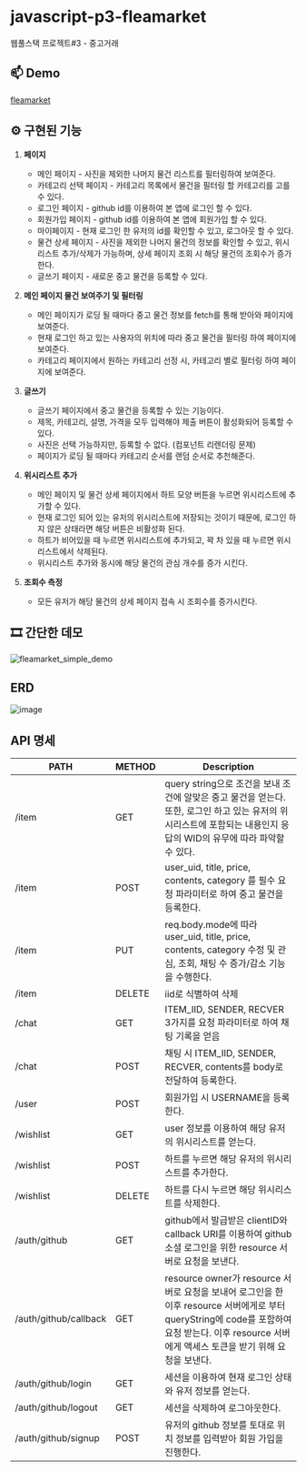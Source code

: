 # javascript-p3-fleamarket

웹풀스택 프로젝트#3 - 중고거래

## 📫 Demo

[fleamarket](http://118.67.129.165/)

## ⚙ 구현된 기능

1. **페이지**

    - 메인 페이지 - 사진을 제외한 나머지 물건 리스트를 필터링하여 보여준다.
    - 카테고리 선택 페이지 - 카테고리 목록에서 물건을 필터링 할 카테고리를 고를 수 있다.
    - 로그인 페이지 - github id를 이용하여 본 앱에 로그인 할 수 있다.
    - 회원가입 페이지 - github id를 이용하여 본 앱에 회원가입 할 수 있다.
    - 마이페이지 - 현재 로그인 한 유저의 id를 확인할 수 있고, 로그아웃 할 수 있다.
    - 물건 상세 페이지 - 사진을 제외한 나머지 물건의 정보를 확인할 수 있고, 위시리스트 추가/삭제가 가능하며, 상세 페이지 조회 시 해당 물건의 조회수가 증가한다.
    - 글쓰기 페이지 - 새로운 중고 물건을 등록할 수 있다.

1. **메인 페이지 물건 보여주기 및 필터링**
    - 메인 페이지가 로딩 될 때마다 중고 물건 정보를 fetch를 통해 받아와 페이지에 보여준다.
    - 현재 로그인 하고 있는 사용자의 위치에 따라 중고 물건을 필터링 하여 페이지에 보여준다.
    - 카테고리 페이지에서 원하는 카테고리 선정 시, 카테고리 별로 필터링 하여 페이지에 보여준다.
1. **글쓰기**
    - 글쓰기 페이지에서 중고 물건을 등록할 수 있는 기능이다.
    - 제목, 카테고리, 설명, 가격을 모두 입력해야 제출 버튼이 활성화되어 등록할 수 있다.
    - 사진은 선택 가능하지만, 등록할 수 없다. (컴포넌트 리렌더링 문제)
    - 페이지가 로딩 될 때마다 카테고리 순서를 랜덤 순서로 추천해준다.
1. **위시리스트 추가**
    - 메인 페이지 및 물건 상세 페이지에서 하트 모양 버튼을 누르면 위시리스트에 추가할 수 있다.
    - 현재 로그인 되어 있는 유저의 위시리스트에 저장되는 것이기 때문에, 로그인 하지 않은 상태라면 해당 버튼은 비활성화 된다.
    - 하트가 비어있을 때 누르면 위시리스트에 추가되고, 꽉 차 있을 때 누르면 위시리스트에서 삭제된다.
    - 위시리스트 추가와 동시에 해당 물건의 관심 개수를 증가 시킨다.
1. **조회수 측정**
    - 모든 유저가 해당 물건의 상세 페이지 접속 시 조회수를 증가시킨다.

## 🎞 간단한 데모

![fleamarket_simple_demo](https://user-images.githubusercontent.com/49841765/136493637-0dad85fe-ed4a-4646-8c00-29156eac8bd6.gif)

## ERD

![image](https://user-images.githubusercontent.com/49841765/136490475-30a27599-03d6-4fb7-81a8-2600717f187b.png)

## API 명세

| PATH                  | METHOD | Description                                                                                                                                                                                       |
| --------------------- | ------ | ------------------------------------------------------------------------------------------------------------------------------------------------------------------------------------------------- |
| /item                 | GET    | query string으로 조건을 보내 조건에 알맞은 중고 물건을 얻는다. 또한, 로그인 하고 있는 유저의 위시리스트에 포함되는 내용인지 응답의 WID의 유무에 따라 파악할 수 있다.                              |
| /item                 | POST   | user_uid, title, price, contents, category 를 필수 요청 파라미터로 하여 중고 물건을 등록한다.                                                                                                     |
| /item                 | PUT    | req.body.mode에 따라 user_uid, title, price, contents, category 수정 및 관심, 조회, 채팅 수 증가/감소 기능을 수행한다.                                                                            |
| /item                 | DELETE | iid로 식별하여 삭제                                                                                                                                                                               |
| /chat                 | GET    | ITEM_IID, SENDER, RECVER 3가지를 요청 파라미터로 하여 채팅 기록을 얻음                                                                                                                            |
| /chat                 | POST   | 채팅 시 ITEM_IID, SENDER, RECVER, contents를 body로 전달하여 등록한다.                                                                                                                            |
| /user                 | POST   | 회원가입 시 USERNAME을 등록한다.                                                                                                                                                                  |
| /wishlist             | GET    | user 정보를 이용하여 해당 유저의 위시리스트를 얻는다.                                                                                                                                             |
| /wishlist             | POST   | 하트를 누르면 해당 유저의 위시리스트를 추가한다.                                                                                                                                                  |
| /wishlist             | DELETE | 하트를 다시 누르면 해당 위시리스트를 삭제한다.                                                                                                                                                    |
| /auth/github          | GET    | github에서 발급받은 clientID와 callback URI를 이용하여 github 소셜 로그인을 위한 resource 서버로 요청을 보낸다.                                                                                   |
| /auth/github/callback | GET    | resource owner가 resource 서버로 요청을 보내어 로그인을 한 이후 resource 서버에게로 부터 queryString에 code를 포함하여 요청 받는다. 이후 resource 서버에게 액세스 토큰을 받기 위해 요청을 보낸다. |
| /auth/github/login    | GET    | 세션을 이용하여 현재 로그인 상태와 유저 정보를 얻는다.                                                                                                                                            |
| /auth/github/logout   | GET    | 세션을 삭제하여 로그아웃한다.                                                                                                                                                                     |
| /auth/github/signup   | POST   | 유저의 github 정보를 토대로 위치 정보를 입력받아 회원 가입을 진행한다.                                                                                                                            |
